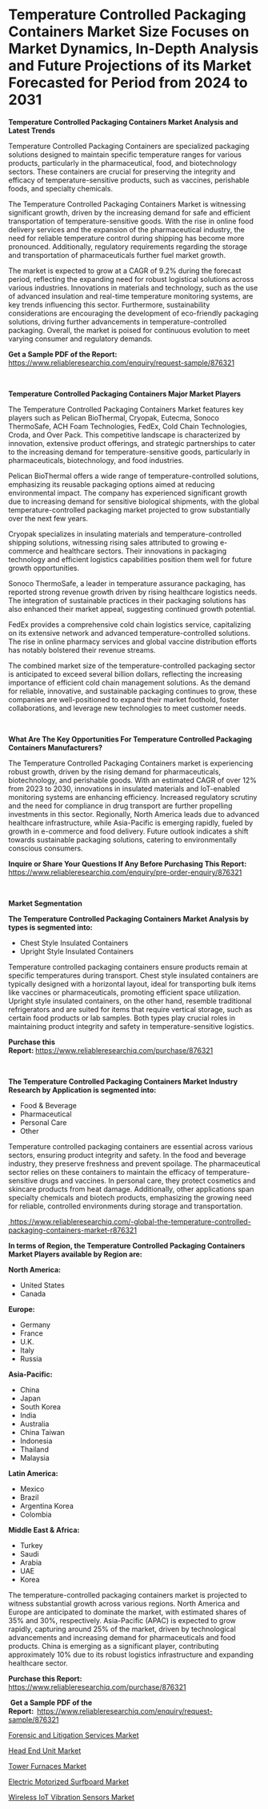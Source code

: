 <p><h1>Temperature Controlled Packaging Containers Market Size Focuses on Market Dynamics, In-Depth Analysis and Future Projections of its Market Forecasted for Period from 2024 to 2031</h1></p><p><strong>Temperature Controlled Packaging Containers Market Analysis and Latest Trends</strong></p>
<p><p>Temperature Controlled Packaging Containers are specialized packaging solutions designed to maintain specific temperature ranges for various products, particularly in the pharmaceutical, food, and biotechnology sectors. These containers are crucial for preserving the integrity and efficacy of temperature-sensitive products, such as vaccines, perishable foods, and specialty chemicals.</p><p>The Temperature Controlled Packaging Containers Market is witnessing significant growth, driven by the increasing demand for safe and efficient transportation of temperature-sensitive goods. With the rise in online food delivery services and the expansion of the pharmaceutical industry, the need for reliable temperature control during shipping has become more pronounced. Additionally, regulatory requirements regarding the storage and transportation of pharmaceuticals further fuel market growth.</p><p>The market is expected to grow at a CAGR of 9.2% during the forecast period, reflecting the expanding need for robust logistical solutions across various industries. Innovations in materials and technology, such as the use of advanced insulation and real-time temperature monitoring systems, are key trends influencing this sector. Furthermore, sustainability considerations are encouraging the development of eco-friendly packaging solutions, driving further advancements in temperature-controlled packaging. Overall, the market is poised for continuous evolution to meet varying consumer and regulatory demands.</p></p>
<p><strong>Get a Sample PDF of the Report:&nbsp;</strong> <a href="https://www.reliableresearchiq.com/enquiry/request-sample/876321?utm_campaign=101&utm_medium=2&utm_source=Github&utm_content=ia&utm_term=11102024&utm_id=temperature-controlled-packaging-containers">https://www.reliableresearchiq.com/enquiry/request-sample/876321</a></p>
<p>&nbsp;</p>
<p><strong>Temperature Controlled Packaging Containers Major Market Players</strong></p>
<p><p>The Temperature Controlled Packaging Containers Market features key players such as Pelican BioThermal, Cryopak, Eutecma, Sonoco ThermoSafe, ACH Foam Technologies, FedEx, Cold Chain Technologies, Croda, and Over Pack. This competitive landscape is characterized by innovation, extensive product offerings, and strategic partnerships to cater to the increasing demand for temperature-sensitive goods, particularly in pharmaceuticals, biotechnology, and food industries.</p><p>Pelican BioThermal offers a wide range of temperature-controlled solutions, emphasizing its reusable packaging options aimed at reducing environmental impact. The company has experienced significant growth due to increasing demand for sensitive biological shipments, with the global temperature-controlled packaging market projected to grow substantially over the next few years.</p><p>Cryopak specializes in insulating materials and temperature-controlled shipping solutions, witnessing rising sales attributed to growing e-commerce and healthcare sectors. Their innovations in packaging technology and efficient logistics capabilities position them well for future growth opportunities.</p><p>Sonoco ThermoSafe, a leader in temperature assurance packaging, has reported strong revenue growth driven by rising healthcare logistics needs. The integration of sustainable practices in their packaging solutions has also enhanced their market appeal, suggesting continued growth potential.</p><p>FedEx provides a comprehensive cold chain logistics service, capitalizing on its extensive network and advanced temperature-controlled solutions. The rise in online pharmacy services and global vaccine distribution efforts has notably bolstered their revenue streams.</p><p>The combined market size of the temperature-controlled packaging sector is anticipated to exceed several billion dollars, reflecting the increasing importance of efficient cold chain management solutions. As the demand for reliable, innovative, and sustainable packaging continues to grow, these companies are well-positioned to expand their market foothold, foster collaborations, and leverage new technologies to meet customer needs.</p></p>
<p>&nbsp;</p>
<p><strong>What Are The Key Opportunities For Temperature Controlled Packaging Containers Manufacturers?</strong></p>
<p><p>The Temperature Controlled Packaging Containers market is experiencing robust growth, driven by the rising demand for pharmaceuticals, biotechnology, and perishable goods. With an estimated CAGR of over 12% from 2023 to 2030, innovations in insulated materials and IoT-enabled monitoring systems are enhancing efficiency. Increased regulatory scrutiny and the need for compliance in drug transport are further propelling investments in this sector. Regionally, North America leads due to advanced healthcare infrastructure, while Asia-Pacific is emerging rapidly, fueled by growth in e-commerce and food delivery. Future outlook indicates a shift towards sustainable packaging solutions, catering to environmentally conscious consumers.</p></p>
<p><strong>Inquire or Share Your Questions If Any Before Purchasing This Report:</strong> <a href="https://www.reliableresearchiq.com/enquiry/pre-order-enquiry/876321?utm_campaign=101&utm_medium=2&utm_source=Github&utm_content=ia&utm_term=11102024&utm_id=temperature-controlled-packaging-containers">https://www.reliableresearchiq.com/enquiry/pre-order-enquiry/876321</a></p>
<p>&nbsp;</p>
<p><strong>Market Segmentation</strong></p>
<p><strong>The Temperature Controlled Packaging Containers Market Analysis by types is segmented into:</strong></p>
<p><ul><li>Chest Style Insulated Containers</li><li>Upright Style Insulated Containers</li></ul></p>
<p><p>Temperature controlled packaging containers ensure products remain at specific temperatures during transport. Chest style insulated containers are typically designed with a horizontal layout, ideal for transporting bulk items like vaccines or pharmaceuticals, promoting efficient space utilization. Upright style insulated containers, on the other hand, resemble traditional refrigerators and are suited for items that require vertical storage, such as certain food products or lab samples. Both types play crucial roles in maintaining product integrity and safety in temperature-sensitive logistics.</p></p>
<p><strong>Purchase this Report:&nbsp;</strong><a href="https://www.reliableresearchiq.com/purchase/876321?utm_campaign=101&utm_medium=2&utm_source=Github&utm_content=ia&utm_term=11102024&utm_id=temperature-controlled-packaging-containers">https://www.reliableresearchiq.com/purchase/876321</a></p>
<p>&nbsp;</p>
<p><strong>The Temperature Controlled Packaging Containers Market Industry Research by Application is segmented into:</strong></p>
<p><ul><li>Food & Beverage</li><li>Pharmaceutical</li><li>Personal Care</li><li>Other</li></ul></p>
<p><p>Temperature controlled packaging containers are essential across various sectors, ensuring product integrity and safety. In the food and beverage industry, they preserve freshness and prevent spoilage. The pharmaceutical sector relies on these containers to maintain the efficacy of temperature-sensitive drugs and vaccines. In personal care, they protect cosmetics and skincare products from heat damage. Additionally, other applications span specialty chemicals and biotech products, emphasizing the growing need for reliable, controlled environments during storage and transportation.</p></p>
<p><a href="https://www.reliableresearchiq.com/-global-the-temperature-controlled-packaging-containers-market-r876321?utm_campaign=101&utm_medium=2&utm_source=Github&utm_content=ia&utm_term=11102024&utm_id=temperature-controlled-packaging-containers">&nbsp;https://www.reliableresearchiq.com/-global-the-temperature-controlled-packaging-containers-market-r876321</a></p>
<p><strong>In terms of Region, the Temperature Controlled Packaging Containers Market Players available by Region are:</strong></p>
<p>
    <p> <strong> North America: </strong>
        <ul>
            <li>United States</li>
            <li>Canada</li>
        </ul>
        </p> 
    <p> <strong> Europe: </strong>
        <ul>
            <li>Germany</li>
            <li>France</li>
            <li>U.K.</li>
            <li>Italy</li>
            <li>Russia</li>
        </ul>
        </p> 
    <p> <strong> Asia-Pacific: </strong>
        <ul>
            <li>China</li>
            <li>Japan</li>
            <li>South Korea</li>
            <li>India</li>
            <li>Australia</li>
            <li>China Taiwan</li>
            <li>Indonesia</li>
            <li>Thailand</li>
            <li>Malaysia</li>
        </ul>
        </p> 
    <p> <strong> Latin America: </strong>
        <ul>
            <li>Mexico</li>
            <li>Brazil</li>
            <li>Argentina Korea</li>
            <li>Colombia</li>
        </ul>
        </p> 
    <p> <strong> Middle East & Africa: </strong>
        <ul>
            <li>Turkey</li>
            <li>Saudi</li>
            <li>Arabia</li>
            <li>UAE</li>
            <li>Korea</li>
        </ul>
    </p>
    </p>
<p><p>The temperature-controlled packaging containers market is projected to witness substantial growth across various regions. North America and Europe are anticipated to dominate the market, with estimated shares of 35% and 30%, respectively. Asia-Pacific (APAC) is expected to grow rapidly, capturing around 25% of the market, driven by technological advancements and increasing demand for pharmaceuticals and food products. China is emerging as a significant player, contributing approximately 10% due to its robust logistics infrastructure and expanding healthcare sector.</p></p>
<p><strong>Purchase this Report: </strong><a href="https://www.reliableresearchiq.com/purchase/876321?utm_campaign=101&utm_medium=2&utm_source=Github&utm_content=ia&utm_term=11102024&utm_id=temperature-controlled-packaging-containers">https://www.reliableresearchiq.com/purchase/876321</a></p>
<p>&nbsp;<strong>Get a Sample PDF of the Report:&nbsp;&nbsp;</strong><a href="https://www.reliableresearchiq.com/enquiry/request-sample/876321?utm_campaign=101&utm_medium=2&utm_source=Github&utm_content=ia&utm_term=11102024&utm_id=temperature-controlled-packaging-containers">https://www.reliableresearchiq.com/enquiry/request-sample/876321</a></p>
<p><strong></strong></p>
<p><p><a href="https://www.linkedin.com/pulse/forensic-litigation-services-industry-sector-market-dynamics-yuqlf?utm_campaign=101&utm_medium=2&utm_source=Github&utm_content=ia&utm_term=11102024&utm_id=temperature-controlled-packaging-containers">Forensic and Litigation Services Market</a></p><p><a href="https://issuu.com/reportprime-2/docs/head-end-unit-market-size-2030.pptx_d528d8ee07e2d5?utm_campaign=101&utm_medium=2&utm_source=Github&utm_content=ia&utm_term=11102024&utm_id=temperature-controlled-packaging-containers">Head End Unit Market</a></p><p><a href="https://www.linkedin.com/pulse/tower-furnaces-market-investigation-industry-evolution-forecast-fdcde?utm_campaign=101&utm_medium=2&utm_source=Github&utm_content=ia&utm_term=11102024&utm_id=temperature-controlled-packaging-containers">Tower Furnaces Market</a></p><p><a href="https://issuu.com/reportprime-2/docs/electric-motorized-surfboard-market_bcfc3b830915a0?utm_campaign=101&utm_medium=2&utm_source=Github&utm_content=ia&utm_term=11102024&utm_id=temperature-controlled-packaging-containers">Electric Motorized Surfboard Market</a></p><p><a href="https://www.linkedin.com/pulse/wireless-iot-vibration-sensors-industry-insights-report-ai6me?utm_campaign=101&utm_medium=2&utm_source=Github&utm_content=ia&utm_term=11102024&utm_id=temperature-controlled-packaging-containers">Wireless IoT Vibration Sensors Market</a></p></p>
